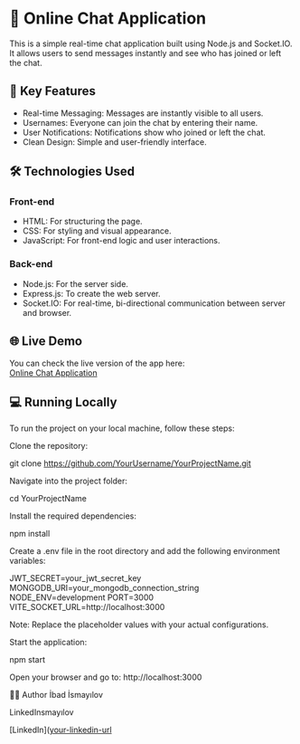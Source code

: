 # 💬 Online Chat Application

This is a simple real-time chat application built using Node.js and Socket.IO. It allows users to send messages instantly and see who has joined or left the chat.

## 🚀 Key Features

- Real-time Messaging: Messages are instantly visible to all users.
- Usernames: Everyone can join the chat by entering their name.
- User Notifications: Notifications show who joined or left the chat.
- Clean Design: Simple and user-friendly interface.

## 🛠️ Technologies Used

### Front-end

- HTML: For structuring the page.
- CSS: For styling and visual appearance.
- JavaScript: For front-end logic and user interactions.

### Back-end

- Node.js: For the server side.
- Express.js: To create the web server.
- Socket.IO: For real-time, bi-directional communication between server and browser.

## 🌐 Live Demo

You can check the live version of the app here:  
[Online Chat Application](https://online-chatt-app-11.onrender.com)

## 💻 Running Locally
To run the project on your local machine, follow these steps:

Clone the repository:

git clone https://github.com/YourUsername/YourProjectName.git

Navigate into the project folder:

cd YourProjectName

Install the required dependencies:

npm install

Create a .env file in the root directory and add the following environment variables:

JWT_SECRET=your_jwt_secret_key
MONGODB_URI=your_mongodb_connection_string
NODE_ENV=development
PORT=3000
VITE_SOCKET_URL=http://localhost:3000

Note: Replace the placeholder values with your actual configurations.

Start the application:

npm start

Open your browser and go to:
http://localhost:3000

👨‍💻 Author
İbad İsmayılov

LinkedInsmayılov

[LinkedIn]([your-linkedin-url](https://www.linkedin.com/in/ibad-ismayılov-90a669317/)
